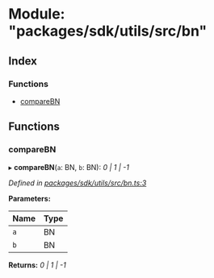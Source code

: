 # Module: "packages/sdk/utils/src/bn"

## Index

### Functions

* [compareBN](_packages_sdk_utils_src_bn_.md#comparebn)

## Functions

###  compareBN

▸ **compareBN**(`a`: BN, `b`: BN): *0 | 1 | -1*

*Defined in [packages/sdk/utils/src/bn.ts:3](https://github.com/medhak1/celo-monorepo/blob/master/packages/sdk/utils/src/bn.ts#L3)*

**Parameters:**

Name | Type |
------ | ------ |
`a` | BN |
`b` | BN |

**Returns:** *0 | 1 | -1*
